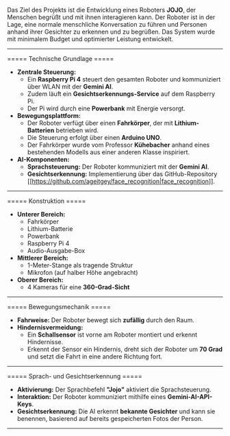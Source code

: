 Das Ziel des Projekts ist die Entwicklung eines Roboters **JOJO**, der Menschen begrüßt und mit ihnen interagieren kann. Der Roboter ist in der Lage, eine normale menschliche Konversation zu führen und Personen anhand ihrer Gesichter zu erkennen und zu begrüßen. Das System wurde mit minimalem Budget und optimierter Leistung entwickelt.

----

===== Technische Grundlage =====

  * **Zentrale Steuerung:**
    * Ein **Raspberry Pi 4** steuert den gesamten Roboter und kommuniziert über WLAN mit der **Gemini AI**.
    * Zudem läuft ein **Gesichtserkennungs-Service** auf dem Raspberry Pi.
    * Der Pi wird durch eine **Powerbank** mit Energie versorgt.
  * **Bewegungsplattform:**
    * Der Roboter verfügt über einen **Fahrkörper**, der mit **Lithium-Batterien** betrieben wird.
    * Die Steuerung erfolgt über einen **Arduino UNO**.
    * Der Fahrkörper wurde vom Professor **Kühebacher** anhand eines bestehenden Modells aus einer anderen Klasse inspiriert.
  * **AI-Komponenten:**
    * **Sprachsteuerung:** Der Roboter kommuniziert mit der **Gemini AI**.
    * **Gesichtserkennung:** Implementierung über das GitHub-Repository [[https://github.com/ageitgey/face_recognition|face_recognition]].

----

===== Konstruktion =====

  * **Unterer Bereich:**
    * Fahrkörper
    * Lithium-Batterie
    * Powerbank
    * Raspberry Pi 4
    * Audio-Ausgabe-Box
  * **Mittlerer Bereich:**
    * 1-Meter-Stange als tragende Struktur
    * Mikrofon (auf halber Höhe angebracht)
  * **Oberer Bereich:**
    * 4 Kameras für eine **360-Grad-Sicht**

----

===== Bewegungsmechanik =====

  * **Fahrweise:** Der Roboter bewegt sich **zufällig** durch den Raum.
  * **Hindernisvermeidung:**
    * Ein **Schallsensor** ist vorne am Roboter montiert und erkennt Hindernisse.
    * Erkennt der Sensor ein Hindernis, dreht sich der Roboter um **70 Grad** und setzt die Fahrt in eine andere Richtung fort.

----

===== Sprach- und Gesichtserkennung =====

  * **Aktivierung:** Der Sprachbefehl **"Jojo"** aktiviert die Sprachsteuerung.
  * **Interaktion:** Der Roboter kommuniziert mithilfe eines **Gemini-AI-API-Keys**.
  * **Gesichtserkennung:** Die AI erkennt **bekannte Gesichter** und kann sie benennen, basierend auf bereits gespeicherten Fotos der Person.

----
